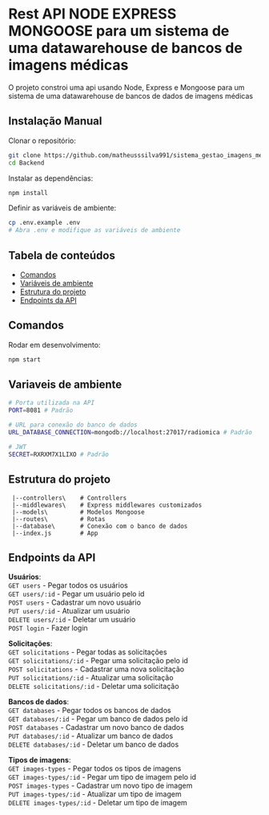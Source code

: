 # Rest API NODE EXPRESS MONGOOSE para um sistema de uma datawarehouse de bancos de imagens médicas

O projeto constroi uma api usando Node, Express e Mongoose para um sistema de uma datawarehouse de bancos de dados de imagens médicas

## Instalação Manual

Clonar o repositório:

```bash
git clone https://github.com/matheusssilva991/sistema_gestao_imagens_medicas.git
cd Backend 
```

Instalar as dependências:

```bash
npm install
```

Definir as variáveis de ambiente:

```bash
cp .env.example .env
# Abra .env e modifique as variáveis de ambiente
```

## Tabela de conteúdos

- [Comandos](#comandos)
- [Variáveis de ambiente](#variaveis-de-ambiente)
- [Estrutura do projeto](#estrutura-do-projeto)
- [Endpoints da API](#endpoints-da-api)

## Comandos

Rodar em desenvolvimento:

```bash
npm start
```

## Variaveis de ambiente

```bash
# Porta utilizada na API
PORT=8081 # Padrão

# URL para conexão do banco de dados
URL_DATABASE_CONNECTION=mongodb://localhost:27017/radiomica # Padrão

# JWT
SECRET=RXRXM7X1LIXO # Padrão
```

## Estrutura do projeto

```text
 |--controllers\    # Controllers
 |--middlewares\    # Express middlewares customizados
 |--models\         # Modelos Mongoose 
 |--routes\         # Rotas
 |--database\       # Conexão com o banco de dados
 |--index.js        # App 
```

## Endpoints da API

**Usuários**:\
`GET users` - Pegar todos os usuários\
`GET users/:id` - Pegar um usuário pelo id\
`POST users` - Cadastrar um novo usuário\
`PUT users/:id` - Atualizar um usuário\
`DELETE users/:id` - Deletar um usuário\
`POST login` - Fazer login

**Solicitações**:\
`GET solicitations` - Pegar todas as solicitações\
`GET solicitations/:id` - Pegar uma solicitação pelo id\
`POST solicitations` - Cadastrar uma nova solicitação\
`PUT solicitations/:id` - Atualizar uma solicitação\
`DELETE solicitations/:id` - Deletar uma solicitação

**Bancos de dados**:\
`GET databases` - Pegar todos os bancos de dados\
`GET databases/:id` - Pegar um banco de dados pelo id\
`POST databases` - Cadastrar um novo banco de dados\
`PUT databases/:id` - Atualizar um banco de dados\
`DELETE databases/:id` - Deletar um banco de dados

**Tipos de imagens**:\
`GET images-types` - Pegar todos os tipos de imagens\
`GET images-types/:id` - Pegar um tipo de imagem pelo id\
`POST images-types` - Cadastrar um novo tipo de imagem\
`PUT images-types/:id` - Atualizar um tipo de imagem\
`DELETE images-types/:id` - Deletar um tipo de imagem
